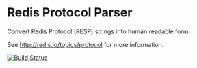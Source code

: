 Redis Protocol Parser
=====================

Convert Redis Protocol (RESP) strings into human readable form.

See http://redis.io/topics/protocol for more information.

[![Build Status](https://travis-ci.org/Ferguzz/resp_parser.svg?branch=master)](https://travis-ci.org/Ferguzz/resp_parser)
